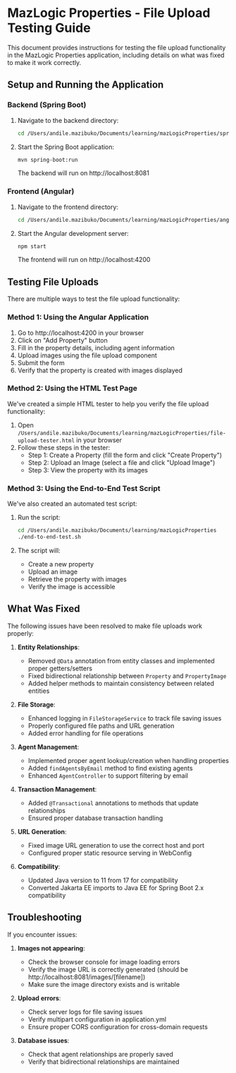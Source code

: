 # MazLogic Properties - File Upload Testing Guide

This document provides instructions for testing the file upload functionality in the MazLogic Properties application, including details on what was fixed to make it work correctly.

## Setup and Running the Application

### Backend (Spring Boot)

1. Navigate to the backend directory:
   ```bash
   cd /Users/andile.mazibuko/Documents/learning/mazLogicProperties/spring-backend
   ```

2. Start the Spring Boot application:
   ```bash
   mvn spring-boot:run
   ```
   
   The backend will run on http://localhost:8081

### Frontend (Angular)

1. Navigate to the frontend directory:
   ```bash
   cd /Users/andile.mazibuko/Documents/learning/mazLogicProperties/angular-client
   ```

2. Start the Angular development server:
   ```bash
   npm start
   ```
   
   The frontend will run on http://localhost:4200

## Testing File Uploads

There are multiple ways to test the file upload functionality:

### Method 1: Using the Angular Application

1. Go to http://localhost:4200 in your browser
2. Click on "Add Property" button
3. Fill in the property details, including agent information
4. Upload images using the file upload component
5. Submit the form
6. Verify that the property is created with images displayed

### Method 2: Using the HTML Test Page

We've created a simple HTML tester to help you verify the file upload functionality:

1. Open `/Users/andile.mazibuko/Documents/learning/mazLogicProperties/file-upload-tester.html` in your browser
2. Follow these steps in the tester:
   - Step 1: Create a Property (fill the form and click "Create Property")
   - Step 2: Upload an Image (select a file and click "Upload Image")
   - Step 3: View the property with its images

### Method 3: Using the End-to-End Test Script

We've also created an automated test script:

1. Run the script:
   ```bash
   cd /Users/andile.mazibuko/Documents/learning/mazLogicProperties
   ./end-to-end-test.sh
   ```
   
2. The script will:
   - Create a new property
   - Upload an image
   - Retrieve the property with images
   - Verify the image is accessible

## What Was Fixed

The following issues have been resolved to make file uploads work properly:

1. **Entity Relationships**:
   - Removed `@Data` annotation from entity classes and implemented proper getters/setters
   - Fixed bidirectional relationship between `Property` and `PropertyImage`
   - Added helper methods to maintain consistency between related entities

2. **File Storage**:
   - Enhanced logging in `FileStorageService` to track file saving issues
   - Properly configured file paths and URL generation
   - Added error handling for file operations

3. **Agent Management**:
   - Implemented proper agent lookup/creation when handling properties
   - Added `findAgentsByEmail` method to find existing agents
   - Enhanced `AgentController` to support filtering by email

4. **Transaction Management**:
   - Added `@Transactional` annotations to methods that update relationships
   - Ensured proper database transaction handling

5. **URL Generation**:
   - Fixed image URL generation to use the correct host and port
   - Configured proper static resource serving in WebConfig

6. **Compatibility**:
   - Updated Java version to 11 from 17 for compatibility
   - Converted Jakarta EE imports to Java EE for Spring Boot 2.x compatibility

## Troubleshooting

If you encounter issues:

1. **Images not appearing**: 
   - Check the browser console for image loading errors
   - Verify the image URL is correctly generated (should be http://localhost:8081/images/[filename])
   - Make sure the image directory exists and is writable

2. **Upload errors**:
   - Check server logs for file saving issues
   - Verify multipart configuration in application.yml
   - Ensure proper CORS configuration for cross-domain requests

3. **Database issues**:
   - Check that agent relationships are properly saved
   - Verify that bidirectional relationships are maintained
